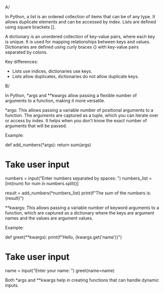 A/

In Python, a list is an ordered collection of items that can be of any type. It allows duplicate elements and can be accessed by index. Lists are defined using square brackets [].

A dictionary is an unordered collection of key-value pairs, where each key is unique. It is used for mapping relationships between keys and values. Dictionaries are defined using curly braces {} with key-value pairs separated by colons.

Key differences:
- Lists use indices, dictionaries use keys.
- Lists allow duplicates, dictionaries do not allow duplicate keys.

B/

In Python, *args and **kwargs allow passing a flexible number of arguments to a function, making it more versatile.

*args: This allows passing a variable number of positional arguments to a function. The arguments are captured as a tuple, which you can iterate over or access by index. It helps when you don't know the exact number of arguments that will be passed.

Example:

def add_numbers(*args):
    return sum(args)

# Take user input 
numbers = input("Enter numbers separated by spaces: ")
numbers_list = [int(num) for num in numbers.split()]

result = add_numbers(*numbers_list)
print(f"The sum of the numbers is: {result}")


**kwargs: This allows passing a variable number of keyword arguments to a function, which are captured as a dictionary where the keys are argument names and the values are argument values.

Example:

def greet(**kwargs):
    print(f"Hello, {kwargs.get('name')}")

# Take user input 
name = input("Enter your name: ")
greet(name=name)



Both *args and **kwargs help in creating functions that can handle dynamic inputs.


